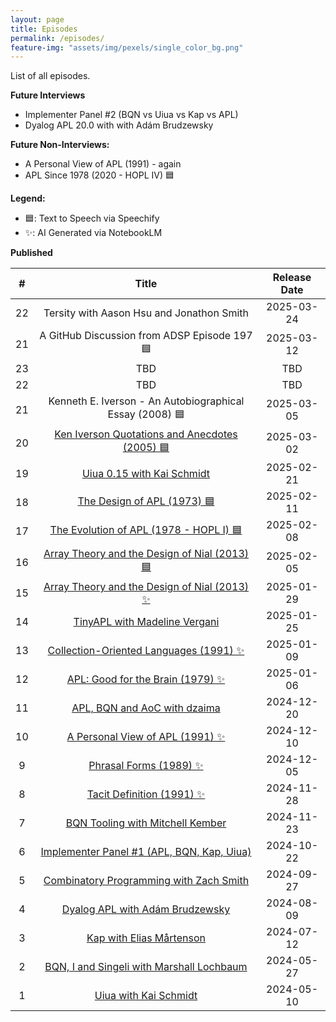 ```yaml
---
layout: page
title: Episodes
permalink: /episodes/
feature-img: "assets/img/pexels/single_color_bg.png"
---
```


List of all episodes.

**Future Interviews**

- Implementer Panel #2 (BQN vs Uiua vs Kap vs APL)
- Dyalog APL 20.0 with with Adám Brudzewsky

**Future Non-Interviews:**

- A Personal View of APL (1991) - again
- APL Since 1978 (2020 - HOPL IV) 🟦

**Legend:**

- 🟦: Text to Speech via Speechify 
- ✨: AI Generated via NotebookLM

**Published**

|   #   |                                               Title                                               | Release Date |
| :---: | :-----------------------------------------------------------------------------------------------: | :----------: |
|  22   |                             Tersity with Aason Hsu and Jonathon Smith                             |  2025-03-24  |
|  21   |                            A GitHub Discussion from ADSP Episode 197 🟦                            |  2025-03-12  |
|  23   |                                                TBD                                                |     TBD      |
|  22   |                                                TBD                                                |     TBD      |
|  21   |                      Kenneth E. Iverson - An Autobiographical Essay (2008) 🟦                      |  2025-03-05  |
|  20   | [Ken Iverson Quotations and Anecdotes (2005) 🟦](https://tacittalk.com/2025/03/02/Episode-20.html) |  2025-03-02  |
|  19   |          [Uiua 0.15 with Kai Schmidt](https://tacittalk.com/2025/02/21/Episode-19.html)           |  2025-02-21  |
|  18   |          [The Design of APL (1973) 🟦](https://tacittalk.com/2025/02/11/Episode-18.html)           |  2025-02-11  |
|  17   |    [The Evolution of APL (1978 - HOPL I) 🟦](https://tacittalk.com/2025/02/08/Episode-17.html)     |  2025-02-08  |
|  16   | [Array Theory and the Design of Nial (2013) 🟦](https://tacittalk.com/2025/02/05/Episode-16.html)  |  2025-02-05  |
|  15   | [Array Theory and the Design of Nial (2013) ✨](https://tacittalk.com/2025/01/29/Episode-15.html)  |  2025-01-29  |
|  14   |         [TinyAPL with Madeline Vergani](https://tacittalk.com/2025/01/25/Episode-14.html)         |  2025-01-25  |
|  13   |    [Collection-Oriented Languages (1991) ✨](https://tacittalk.com/2025/01/09/Episode-13.html)     |  2025-01-09  |
|  12   |       [APL: Good for the Brain (1979) ✨](https://tacittalk.com/2025/01/06/Episode-12.html)        |  2025-01-06  |
|  11   |         [APL, BQN and AoC with dzaima](https://tacittalk.com/2024/12/20/Episode-11.html)          |  2024-12-20  |
|  10   |        [A Personal View of APL (1991) ✨](https://tacittalk.com/2024/12/10/Episode-10.html)        |  2024-12-10  |
|   9   |             [Phrasal Forms (1989) ✨](https://tacittalk.com/2024/12/05/Episode-9.html)             |  2024-12-05  |
|   8   |           [Tacit Definition (1991) ✨](https://tacittalk.com/2024/11/28/Episode-8.html)            |  2024-11-28  |
|   7   |        [BQN Tooling with Mitchell Kember](https://tacittalk.com/2024/11/23/Episode-7.html)        |  2024-11-23  |
|   6   |   [Implementer Panel #1 (APL, BQN, Kap, Uiua)](https://tacittalk.com/2024/10/22/Episode-6.html)   |  2024-10-22  |
|   5   |    [Combinatory Programming with Zach Smith](https://tacittalk.com/2024/09/27/Episode-5.html)     |  2024-09-27  |
|   4   |        [Dyalog APL with Adám Brudzewsky](https://tacittalk.com/2024/08/09/Episode-4.html)         |  2024-08-09  |
|   3   |            [Kap with Elias Mårtenson](https://tacittalk.com/2024/07/12/Episode-3.html)            |  2024-07-12  |
|   2   |   [BQN, I and Singeli with Marshall Lochbaum](https://tacittalk.com/2024/05/27/Episode-2.html)    |  2024-05-27  |
|   1   |             [Uiua with Kai Schmidt](https://tacittalk.com/2024/05/10/Episode-1.html)              |  2024-05-10  |
